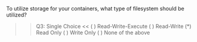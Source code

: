 To utilize storage for your containers, what type of filesystem should be utilized?

>>Q3: Single Choice <<
( ) Read-Write-Execute
( ) Read-Write
(*) Read Only
( ) Write Only
( ) None of the above